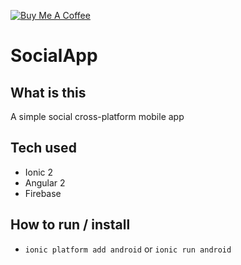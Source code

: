 <a href="https://www.buymeacoffee.com/hientech" target="_blank"><img src="https://img.shields.io/badge/-buy_me_a%C2%A0coffee-gray?logo=buy-me-a-coffee" alt="Buy Me A Coffee"></a>
  <br>
# SocialApp

## What is this 
A simple social cross-platform mobile app 

## Tech used
+ Ionic 2
+ Angular 2
+ Firebase



## How to run / install
+ `ionic platform add android` or `ionic run android`


